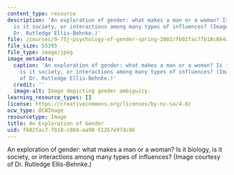 ```yaml
---
content_type: resource
description: 'An exploration of gender: what makes a man or a woman? Is it biology,
  is it society, or interactions among many types of influences? (Image courtesy of
  Dr. Rutledge Ellis-Behnke.)'
file: /courses/9-75j-psychology-of-gender-spring-2003/fb02fac77b18c884aa98512b7e97dc86_9-75js03.jpg
file_size: 55395
file_type: image/jpeg
image_metadata:
  caption: 'An exploration of gender: what makes a man or a woman? Is it biology,
    is it society, or interactions among many types of influences? (Image courtesy
    of Dr. Rutledge Ellis-Behnke.)'
  credit: ''
  image-alt: Image depicting gender ambiguity.
learning_resource_types: []
license: https://creativecommons.org/licenses/by-nc-sa/4.0/
ocw_type: OCWImage
resourcetype: Image
title: An Exploration of Gender
uid: fb02fac7-7b18-c884-aa98-512b7e97dc86
---
```

An exploration of gender: what makes a man or a woman? Is it biology, is it society, or interactions among many types of influences? (Image courtesy of Dr. Rutledge Ellis-Behnke.)